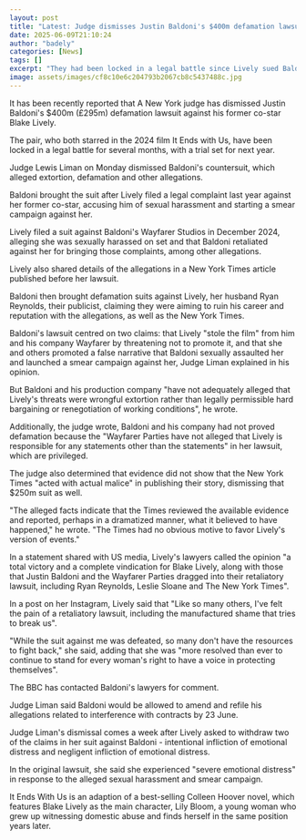 ```yaml
---
layout: post
title: "Latest: Judge dismisses Justin Baldoni's $400m defamation lawsuit against Blake Lively"
date: 2025-06-09T21:10:24
author: "badely"
categories: [News]
tags: []
excerpt: "They had been locked in a legal battle since Lively sued Baldoni over their film, It Ends with Us."
image: assets/images/cf8c10e6c204793b2067cb8c5437488c.jpg
---
```


It has been recently reported that A New York judge has dismissed Justin Baldoni's $400m (£295m) defamation lawsuit against his former co-star Blake Lively. 

The pair, who both starred in the 2024 film It Ends with Us, have been locked in a legal battle for several months, with a trial set for next year. 

Judge Lewis Liman on Monday dismissed Baldoni's countersuit, which alleged extortion, defamation and other allegations. 

Baldoni brought the suit after Lively filed a legal complaint last year against her former co-star, accusing him of sexual harassment and starting a smear campaign against her.

Lively filed a suit against Baldoni's Wayfarer Studios in December 2024, alleging she was sexually harassed on set and that Baldoni retaliated against her for bringing those complaints, among other allegations. 

Lively also shared details of the allegations in a New York Times article published before her lawsuit. 

Baldoni then brought defamation suits against Lively, her husband Ryan Reynolds, their publicist, claiming they were aiming to ruin his career and reputation with the allegations, as well as the New York Times. 

Baldoni's lawsuit centred on two claims: that Lively "stole the film" from him and his company Wayfarer by threatening not to promote it, and that she and others promoted a false narrative that Baldoni sexually assaulted her and launched a smear campaign against her, Judge Liman explained in his opinion.

But Baldoni and his production company "have not adequately alleged that Lively's threats were wrongful extortion rather than legally permissible hard bargaining or renegotiation of working conditions", he wrote. 

Additionally, the judge wrote, Baldoni and his company had not proved defamation because the "Wayfarer Parties have not alleged that Lively is responsible for any statements other than the statements" in her lawsuit, which are privileged.

The judge also determined that evidence did not show that the New York Times "acted with actual malice" in publishing their story, dismissing that $250m suit as well. 

"The alleged facts indicate that the Times reviewed the available evidence and reported, perhaps in a dramatized manner, what it believed to have happened," he wrote. "The Times had no obvious motive to favor Lively's version of events."

In a statement shared with US media, Lively's lawyers called the opinion "a total victory and a complete vindication for Blake Lively, along with those that Justin Baldoni and the Wayfarer Parties dragged into their retaliatory lawsuit, including Ryan Reynolds, Leslie Sloane and The New York Times".

In a post on her Instagram, Lively said that "Like so many others, I've felt the pain of a retaliatory lawsuit, including the manufactured shame that tries to break us".

"While the suit against me was defeated, so many don't have the resources to fight back," she said, adding that she was "more resolved than ever to continue to stand for every woman's right to have a voice in protecting themselves".

The BBC has contacted Baldoni's lawyers for comment.

Judge Liman said Baldoni would be allowed to amend and refile his allegations related to interference with contracts by 23 June. 

Judge Liman's dismissal comes a week after Lively asked to withdraw two of the claims in her suit against Baldoni - intentional infliction of emotional distress and negligent infliction of emotional distress.

In the original lawsuit, she said she experienced "severe emotional distress" in response to the alleged sexual harassment and smear campaign.

It Ends With Us is an adaption of a best-selling Colleen Hoover novel, which features Blake Lively as the main character, Lily Bloom, a young woman who grew up witnessing domestic abuse and finds herself in the same position years later.


